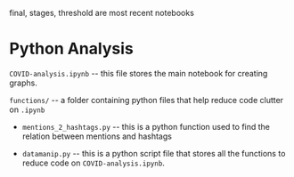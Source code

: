 final, stages, threshold are most recent notebooks

# Python Analysis

`COVID-analysis.ipynb` -- this file stores the main notebook for creating graphs.

`functions/` -- a folder containing python files that help reduce code clutter on `.ipynb`

- `mentions_2_hashtags.py` -- this is a python function used to find the relation between mentions and hashtags

- `datamanip.py` -- this is a python script file that stores all the functions to reduce code on `COVID-analysis.ipynb`.
